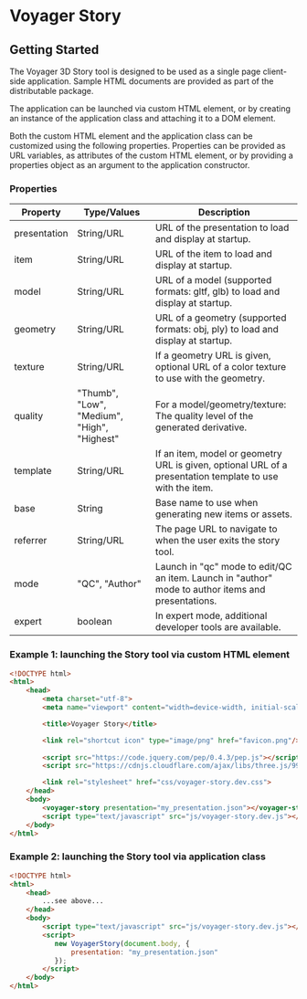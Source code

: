 # Voyager Story

## Getting Started

The Voyager 3D Story tool is designed to be used as a single page client-side application.
Sample HTML documents are provided as part of the distributable package.

The application can be launched via custom HTML element, or by creating an instance of the application class and
attaching it to a DOM element.

Both the custom HTML element and the application class can be customized using the following properties.
Properties can be provided as URL variables, as attributes of the custom HTML element, or by providing a
properties object as an argument to the application constructor.

### Properties

| Property     | Type/Values       | Description                                                                                               |
|--------------|-------------------|-----------------------------------------------------------------------------------------------------------|
| presentation | String/URL        | URL of the presentation to load and display at startup.                                                   |
| item         | String/URL        | URL of the item to load and display at startup.                                                           |
| model        | String/URL        | URL of a model (supported formats: gltf, glb) to load and display at startup.                             |
| geometry     | String/URL        | URL of a geometry (supported formats: obj, ply) to load and display at startup.                           |
| texture      | String/URL        | If a geometry URL is given, optional URL of a color texture to use with the geometry.                     |
| quality      | "Thumb", "Low", "Medium", "High", "Highest" | For a model/geometry/texture: The quality level of the generated derivative.                              |
| template     | String/URL        | If an item, model or geometry URL is given, optional URL of a presentation template to use with the item. |
| base         | String            | Base name to use when generating new items or assets.                                                     |
| referrer     | String/URL        | The page URL to navigate to when the user exits the story tool. |
| mode         | "QC", "Author"    | Launch in "qc" mode to edit/QC an item. Launch in "author" mode to author items and presentations. |
| expert       | boolean           | In expert mode, additional developer tools are available. |

### Example 1: launching the Story tool via custom HTML element
```html
<!DOCTYPE html>
<html>
    <head>
        <meta charset="utf-8">
        <meta name="viewport" content="width=device-width, initial-scale=1.0">

        <title>Voyager Story</title>

        <link rel="shortcut icon" type="image/png" href="favicon.png"/>
        
        <script src="https://code.jquery.com/pep/0.4.3/pep.js"></script>
        <script src="https://cdnjs.cloudflare.com/ajax/libs/three.js/99/three.js"></script>

        <link rel="stylesheet" href="css/voyager-story.dev.css">
    </head>
    <body>
        <voyager-story presentation="my_presentation.json"></voyager-story>
        <script type="text/javascript" src="js/voyager-story.dev.js"></script>
    </body>
</html>
```

### Example 2: launching the Story tool via application class
```html
<!DOCTYPE html>
<html>
    <head>
        ...see above...
    </head>
    <body>
        <script type="text/javascript" src="js/voyager-story.dev.js"></script>
        <script>
           new VoyagerStory(document.body, {
               presentation: "my_presentation.json"
           }); 
        </script>
    </body>
</html>
```